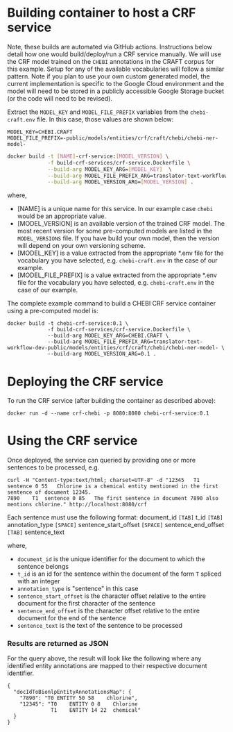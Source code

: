 # Building container to host a CRF service

Note, these builds are automated via GitHub actions. Instructions below detail how one would build/deploy/run a CRF service manually.
We will use the CRF model trained on the `CHEBI` annotations in the CRAFT corpus for this example. Setup for any of the available vocabularies will follow a similar pattern. Note if you plan to use your own custom generated model, the current implementation is specific to the Google Cloud environment and the model will need to be stored in a publicly accessible Google Storage bucket (or the code will need to be revised).

Extract the `MODEL_KEY` and `MODEL_FILE_PREFIX` variables from the `chebi-craft.env` file. In this case, those values are shown below:
```
MODEL_KEY=CHEBI.CRAFT
MODEL_FILE_PREFIX=-public/models/entities/crf/craft/chebi/chebi-ner-model-
```

```bash
docker build -t [NAME]-crf-service:[MODEL_VERSION] \
             -f build-crf-services/crf-service.Dockerfile \
             --build-arg MODEL_KEY_ARG=[MODEL_KEY]  \
             --build-arg MODEL_FILE_PREFIX_ARG=translator-text-workflow-dev[MODEL_FILE_PREFIX] \
             --build-arg MODEL_VERSION_ARG=[MODEL_VERSION] .
```

where,
* [NAME] is a unique name for this service. In our example case `chebi` would be an appropriate value.
* [MODEL_VERSION] is an available version of the trained CRF model. The most recent version for some pre-computed models are listed in the `MODEL_VERSIONS` file. If you have build your own model, then the version will depend on your own versioning scheme.
* [MODEL_KEY] is a value extracted from the appropriate *.env file for the vocabulary you have selected, e.g. `chebi-craft.env` in the case of our example.
* [MODEL_FILE_PREFIX] is a value extracted from the appropriate *.env file for the vocabulary you have selected, e.g. `chebi-craft.env` in the case of our example.

The complete example command to build a CHEBI CRF service container using a pre-computed model is:
```
docker build -t chebi-crf-service:0.1 \
             -f build-crf-services/crf-service.Dockerfile \
             --build-arg MODEL_KEY_ARG=CHEBI.CRAFT \
             --build-arg MODEL_FILE_PREFIX_ARG=translator-text-workflow-dev-public/models/entities/crf/craft/chebi/chebi-ner-model- \
             --build-arg MODEL_VERSION_ARG=0.1 .
```

# Deploying the CRF service

To run the CRF service (after building the container as described above):

```
docker run -d --name crf-chebi -p 8080:8080 chebi-crf-service:0.1
```

# Using the CRF service

Once deployed, the service can queried by providing one or more sentences to be processed, e.g.

```
curl -H "Content-type:text/html; charset=UTF-8" -d "12345	T1	sentence 0 55	Chlorine is a chemical entity mentioned in the first sentence of document 12345.
7890	T1	sentence 0 85	The first sentence in document 7890 also mentions chlorine." http://localhost:8080/crf
```

Each sentence must use the following format:
document_id `[TAB]` t_id `[TAB]` annotation_type `[SPACE]` sentence_start_offset `[SPACE]` sentence_end_offset `[TAB]` sentence_text

where,
* `document_id` is the unique identifier for the document to which the sentence belongs 
* `t_id` is an id for the sentence within the document of the form `T` spliced with an integer
* `annotation_type` is "sentence" in this case
* `sentence_start_offset` is the character offset relative to the entire document for the first character of the sentence
* `sentence_end_offset` is the character offset relative to the entire document for the end of the sentence
* `sentence_text` is the text of the sentence to be processed

### Results are returned as JSON
For the query above, the result will look like the following where any identified entity annotations are mapped to their respective document identifier.

```
{
  "docIdToBionlpEntityAnnotationsMap": {
    "7890": "T0 ENTITY 50 58    chlorine",
    "12345": "T0    ENTITY 0 8    Chlorine
              T1    ENTITY 14 22  chemical"
  }
}
```


